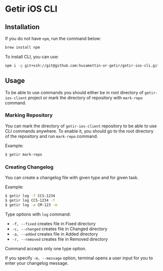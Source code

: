 # Getir iOS CLI

## Installation
If you do not have `npm`, run the command below:
```bash
brew install npm
```

To install CLI, you can use:
```bash
npm i -g git+ssh://git@github.com:husamettin-or-getir/getir-ios-cli.git
```

## Usage
To be able to use commands you should either be in root directory of `getir-ios-client` project or mark the directory of repository with `mark-repo` command.

### Marking Repository
You can mark the directory of `getir-ios-client` repository to be able to use CLI commands anywhere. To enable it, you should go to the root directory of the repository and run `mark-repo` command.

Example:
``` bash
$ getir mark-repo
```

### Creating Changelog
You can create a changelog file with given type and for given task.

Example:
```bash
$ getir log -f CCS-1234
$ getir log CCS-1234 -f
$ getir log -a CM-123 -m
```

Type options with `log` command:
* `-f, --fixed` creates file in Fixed directory
* `-c, --changed` creates file in Changed directory
* `-a, --added` creates file in Added directory
* `-r, --removed` creates file in Removed directory

Command accepts only one type option.

If you specify `-m, --message` option, terminal opens a user input for you to enter your changelog message.

